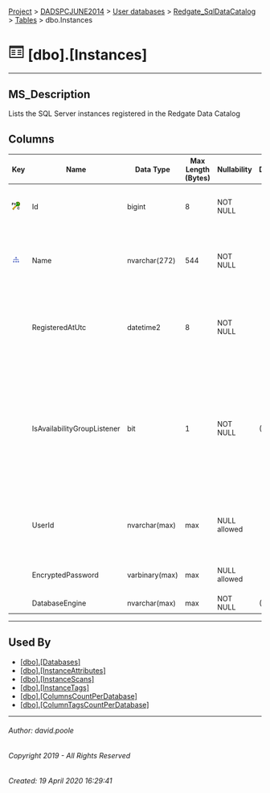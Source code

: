 #### 

[Project](../../../../index.md) > [DADSPCJUNE2014](../../../index.md) > [User databases](../../index.md) > [Redgate_SqlDataCatalog](../index.md) > [Tables](Tables.md) > dbo.Instances

# ![Tables](../../../../Images/Table32.png) [dbo].[Instances]

---

## <a name="#description"></a>MS_Description

Lists the SQL Server instances registered in the Redgate Data Catalog

## <a name="#columns"></a>Columns

| Key | Name | Data Type | Max Length (Bytes) | Nullability | Default | Description |
|---|---|---|---|---|---|---|
| [![Cluster Primary Key PK_Instances: Id](../../../../Images/pkcluster.png)](#indexes) | Id | bigint | 8 | NOT NULL |  | _Primary key that identifies the server instance record_ |
| [![Indexes IX_Instances_Name](../../../../Images/Index.png)](#indexes) | Name | nvarchar(272) | 544 | NOT NULL |  | _The name of the instance as used by application servers and ODBC connections_ |
|  | RegisteredAtUtc | datetime2 | 8 | NOT NULL |  | _The timestamp for when a SQL Server instance was registered through the user interface_ |
|  | IsAvailabilityGroupListener | bit | 1 | NOT NULL | ((0)) | _TRUE indicates that the "instance" is a virtual network name for the SQL Server.  The availability group listener will redirect traffic to the appropriate replica in an availability group _ |
|  | UserId | nvarchar(max) | max | NULL allowed |  | _When NT Authentication is not used then this is the database login name for the instance_ |
|  | EncryptedPassword | varbinary(max) | max | NULL allowed |  | _The none encrypted hash for the password._ |
|  | DatabaseEngine | nvarchar(max) | max | NOT NULL | (N'') | _SqlServer_ |


---

## <a name="#usedby"></a>Used By

* [[dbo].[Databases]](Databases.md)
* [[dbo].[InstanceAttributes]](InstanceAttributes.md)
* [[dbo].[InstanceScans]](InstanceScans.md)
* [[dbo].[InstanceTags]](InstanceTags.md)
* [[dbo].[ColumnsCountPerDatabase]](../Views/ColumnsCountPerDatabase.md)
* [[dbo].[ColumnTagsCountPerDatabase]](../Views/ColumnTagsCountPerDatabase.md)


---

###### Author:  david.poole

###### Copyright 2019 - All Rights Reserved

###### Created: 19 April 2020 16:29:41

